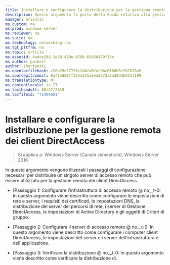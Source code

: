 ```yaml
---
title: Installare e configurare la distribuzione per la gestione remota dei client DirectAccess
description: Questo argomento fa parte della Guida relativa alla gestione remota dei client DirectAccess in Windows Server 2016.
manager: brianlic
ms.custom: na
ms.prod: windows-server
ms.reviewer: na
ms.suite: na
ms.technology: networking-ras
ms.tgt_pltfrm: na
ms.topic: article
ms.assetid: 4adce101-1e30-439e-b78b-65b26479f33e
ms.author: pashort
author: shortpatti
ms.openlocfilehash: c28e29e57728c2d4fa6fec9bc6f86b5c7b7b70a5
ms.sourcegitcommit: 6aff3d88ff22ea141a6ea6572a5ad8dd6321f199
ms.translationtype: MT
ms.contentlocale: it-IT
ms.lasthandoff: 09/27/2019
ms.locfileid: "71404601"
---
```

# <a name="install-and-configure-deployment-for-remote-management-of-directaccess-clients"></a>Installare e configurare la distribuzione per la gestione remota dei client DirectAccess

>Si applica a: Windows Server (Canale semestrale), Windows Server 2016

In questo argomento vengono illustrati i passaggi di configurazione necessari per distribuire un singolo server di accesso remoto che può essere utilizzato per la gestione remota dei client DirectAccess.  
  
-   [Passaggio 1: Configurare l'infrastruttura di accesso remoto @ no__t-0: In questo argomento viene descritto come configurare le impostazioni di rete e server, i requisiti dei certificati, le impostazioni DNS, la distribuzione del server dei percorsi di rete, i server di Gestione DirectAccess, le impostazioni di Active Directory e gli oggetti di Criteri di gruppo.  
  
-   [Passaggio 2: Configurare il server di accesso remoto @ no__t-0: In questo argomento viene descritto come configurare i computer client DirectAccess, le impostazioni del server e i server dell'infrastruttura e dell'applicazione.  
  
-   [Passaggio 3: Verificare la distribuzione @ no__t-0: In questo argomento viene descritto come verificare la distribuzione di.  
  



